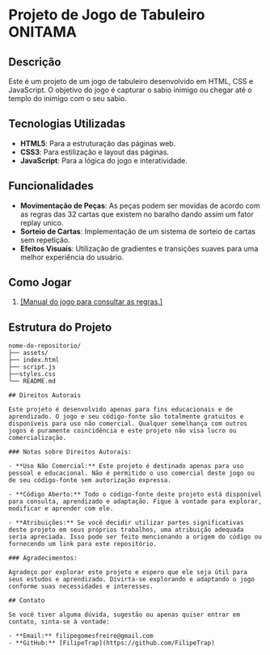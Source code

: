 # Projeto de Jogo de Tabuleiro ONITAMA

## Descrição

Este é um projeto de um jogo de tabuleiro desenvolvido em HTML, CSS e JavaScript. O objetivo do jogo é capturar o sabio inimigo ou chegar até o templo do inimigo com o seu sabio. 

## Tecnologias Utilizadas

- **HTML5**: Para a estruturação das páginas web.
- **CSS3**: Para estilização e layout das páginas.
- **JavaScript**: Para a lógica do jogo e interatividade.

## Funcionalidades

- **Movimentação de Peças**: As peças podem ser movidas de acordo com as regras das 32 cartas que existem no baralho dando assim um fator replay unico.
- **Sorteio de Cartas**: Implementação de um sistema de sorteio de cartas sem repetição.
- **Efeitos Visuais**: Utilização de gradientes e transições suaves para uma melhor experiência do usuário.

## Como Jogar

1. [[Manual do jogo para consultar as regras.]](https://www.arcanewonders.com/wp-content/uploads/2021/05/Onitama-Rulebook.pdf)


## Estrutura do Projeto

```plaintext
nome-do-repositorio/
├── assets/
├── index.html
├── script.js
├──styles.css
└── README.md

## Direitos Autorais

Este projeto é desenvolvido apenas para fins educacionais e de aprendizado. O jogo e seu código-fonte são totalmente gratuitos e disponíveis para uso não comercial. Qualquer semelhança com outros jogos é puramente coincidência e este projeto não visa lucro ou comercialização.

### Notas sobre Direitos Autorais:

- **Uso Não Comercial:** Este projeto é destinado apenas para uso pessoal e educacional. Não é permitido o uso comercial deste jogo ou de seu código-fonte sem autorização expressa.
  
- **Código Aberto:** Todo o código-fonte deste projeto está disponível para consulta, aprendizado e adaptação. Fique à vontade para explorar, modificar e aprender com ele.
  
- **Atribuições:** Se você decidir utilizar partes significativas deste projeto em seus próprios trabalhos, uma atribuição adequada seria apreciada. Isso pode ser feito mencionando a origem do código ou fornecendo um link para este repositório.

### Agradecimentos:

Agradeço por explorar este projeto e espero que ele seja útil para seus estudos e aprendizado. Divirta-se explorando e adaptando o jogo conforme suas necessidades e interesses.

## Contato

Se você tiver alguma dúvida, sugestão ou apenas quiser entrar em contato, sinta-se à vontade:

- **Email:** filipegomesfreire@gmail.com
- **GitHub:** [FilipeTrap](https://github.com/FilipeTrap)
